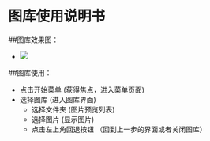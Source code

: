 # 图库使用说明书

##图库效果图：
  - ![](https://github.com/openthos/app-testing-results/blob/master/IMGview/picture.png)
  
##图库使用：
  - 点击开始菜单    (获得焦点，进入菜单页面)
  - 选择图库   (进入图库界面)
     - 选择文件夹   (图片预览列表)
     - 选择图片   (显示图片)
     - 点击左上角回退按钮  （回到上一步的界面或者关闭图库）
